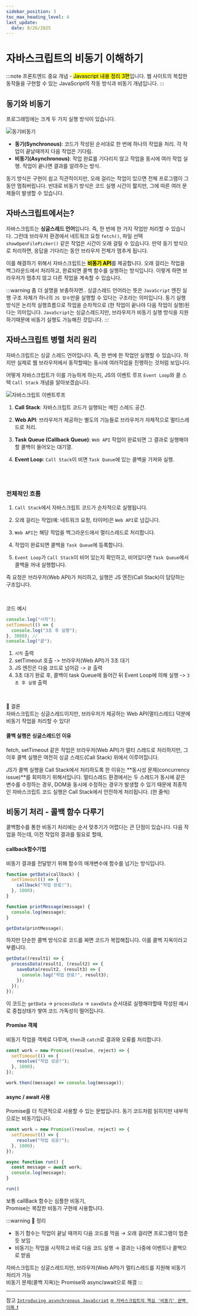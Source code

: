 ```yaml
---
sidebar_position: 3
toc_max_heading_level: 4
last_update:
  date: 8/26/2025
---
```


# 자바스크립트의 비동기 이해하기

:::note
프론트엔드 중요 개념 - <mark>Javascript 내용 정리 3편</mark>입니다.
웹 사이트의 복잡한 동작들을 구현할 수 있는 JavaScript의 작동 방식과 비동기 개념입니다.
:::

## 동기와 비동기

프로그래밍에는 크게 두 가지 실행 방식이 있습니다.


![동기비동기](./img/synasyn.png)


- **동기(Synchronous)**: 코드가 작성된 순서대로 한 번에 하나의 작업을 처리. 각 작업이 끝날때까지 다음 작업은 기다림.
- **비동기(Asynchronous)**: 작업 완료를 기다리지 않고 작업을 동시에 여러 작업 실행. 작업이 끝나면 결과를 알려주는 방식.

동기 방식은 구현이 쉽고 직관적이지만, 오래 걸리는 작업이 있으면 전체 프로그램이 그동안 멈춰버립니다. 반대로 비동기 방식은 코드 실행 시간이 짧지만, 그에 따른 여러 문제들이 발생할 수 있습니다.



## 자바스크립트에서는?

자바스크립트는 **싱글스레드 언어**입니다. 즉, 한 번에 한 가지 작업만 처리할 수 있습니다. 그런데 브라우저 환경에서 네트워크 요청 `fetch()`, 파일 선택 `showOpenFilePicker()` 같은 작업은 시간이 오래 걸릴 수 있습니다. 만약 동기 방식으로 처리하면, 응답을 기다리는 동안 브라우저 전체가 멈추게 됩니다.

이를 해결하기 위해서 자바스크립트는 <mark>**비동기 API**</mark>를 제공합니다. 오래 걸리는 작업을 백그라운드에서 처리하고, 완료되면 콜백 함수를 실행하는 방식입니다. 이렇게 하면 브라우저가 멈추지 않고 다른 작업을 계속할 수 있습니다.

:::warning
좀 더 설명을 보충하자면.. 싱글스레드 언어라는 뜻은 `JavaScript` 엔진 실행 구조 자체가 하나의 `JS 함수`만을 실행할 수 있다는 구조라는 의미입니다. 동기 실행 방식은 논리적 실행흐름으로 작업을 순차적으로 (한 작업이 끝나야 다음 작업이 실행)된다는 의미입니다. `JavaScript`는 싱글스레드지만, 브라우저가 비동기 실행 방식을 지원하기때문에 비동기 실행도 가능해진 것입니다.
:::



## 자바스크립트 병렬 처리 원리

자바스크립트는 싱글 스레드 언어입니다. 즉, 한 번에 한 작업만 실행할 수 있습니다. 하지만 실제로 웹 브라우저에서 동작할때는 동시에 여러작업을 진행하는 것처럼 보입니다.

어떻게 자바스크립트가 이를 가능하게 하는지, JS의 이벤트 루프 `Event Loop`와 콜 스택 `Call Stack` 개념을 알아보겠습니다.

![자바스크립트 이벤트루프](./img/eventloop.png)

1. **Call Stack**: 자바스크립트 코드가 실행되는 메인 스레드 공간.

2. **Web API**: 브라우저가 제공하는 별도의 기능들로 브라우저가 자체적으로 멀티스레드로 처리.

3. **Task Queue (Callback Queue)**: `Web API` 작업이 완료되면 그 결과로 실행해야 할 콜백이 들어오는 대기열.

4. **Event Loop**: `Call Stack`이 비면 `Task Queue`에 있는 콜백을 가져와 실행.

<br/>
<br/>

### 전체적인 흐름

1. `Call Stack`에서 자바스크립트 코드가 순차적으로 실행됩니다.

2. 오래 걸리는 작업(예: 네트워크 요청, 타이머)은 `Web API`로 넘깁니다.

3. `Web API`는 해당 작업을 백그라운드에서 멀티스레드로 처리합니다.

4. 작업이 완료되면 콜백을 `Task Queue`에 등록합니다.

5. `Event Loop`가 `Call Stack`이 비어 있는지 확인하고, 비어있다면 `Task Queue`에서 콜백을 꺼내 실행합니다.

즉 요청은 브라우저(Web API)가 처리하고, 실행은 JS 엔진(Call Stack)이 담당하는 구조입니다.

<br/>

코드 예시
```jsx
console.log("시작");
setTimeout(() => {
  console.log("3초 후 실행");
}, 3000); // 
console.log("끝");
```
1. `시작` 출력
2. setTimeout 호출 -> 브라우저(Web API)가 3초 대기
3. JS 엔진은 다음 코드로 넘어감 -> `끝` 출력
4. 3초 대기 완료 후, 콜백이 task Queue에 들어간 뒤 Event Loop에 의해 실행 -> `3초 후 실행` 출력

<br/>

📌 결론  
자바스크립트는 싱글스레드이지만, 브라우저가 제공하는 Web API(멀티스레드) 덕분에 비동기 작업을 처리할 수 있다!


#### 콜백 실행은 싱글스레드인 이유

fetch, setTimeout 같은 작업은 브라우저(Web API)가 멀티 스레드로 처리하지만, 그 이후 콜백 실행은 여전히 싱글 스레드(Call Stack) 위에서 이루어집니다.

JS가 콜백 실행을 Call Stack에서 처리하도록 한 이유는 **동시성 문제(concurrency issue)**를 회피하기 위해서입니다. 멀티스레드 환경에서는 두 스레드가 동시에 같은 변수를 수정하는 경우, DOM을 동시에 수정하는 경우가 발생할 수 있기 때문에 최종적인 자바스크립트 코드 실행은 Call Stack에서 안전하게 처리됩니다. (한 줄씩)




## 비동기 처리 - 콜백 함수 다루기

콜백함수를 통한 비동기 처리에는 순서 맞추기가 어렵다는 큰 단점이 있습니다. 다음 작업을 하는데, 이전 작업의 결과를 필요로 할때,

#### callback함수기법
비동기 결과를 전달받기 위해 함수의 매개변수에 함수를 넘기는 방식입니다.

```jsx
function getData(callback) {
  setTimeout(() => {
    callback("작업 완료!");
  }, 1000);
}

function printMessage(message) {
  console.log(message);
}

getData(printMessage);
```

하지만 단순한 콜백 방식으로 코드를 짜면 코드가 복잡해집니다. 이를 콜백 지옥이라고 부릅니다.

```jsx
getData((result1) => {
  processData(result1, (result2) => {
    saveData(result2, (result3) => {
      console.log("작업 완료!", result3);
    });
  });
});
```
이 코드는 `getData` -> `processData` -> `saveData` 순서대로 실행해야할때 작성된 예시로 중첩상태가 쌓여 코드 가독성이 떨어집니다.




#### Promise 객체
비동기 작업을 객체로 다루며, `then`과 `catch`로 결과와 오류를 처리합니다.
```jsx
const work = new Promise((resolve, reject) => {
  setTimeout(() => {
    resolve("작업 성공!");
  }, 1000);
});

work.then((message) => console.log(message));
```


#### async / await 사용
Promise를 더 직관적으로 사용할 수 있는 문법입니다. 동기 코드처럼 읽히지만 내부적으로는 비동기입니다.
```jsx
const work = new Promise((resolve, reject) => {
  setTimeout(() => {
    resolve("작업 성공!");
  }, 1000);
});

async function run() {
  const message = await work;
  console.log(message);
}

run()
```

보통 callBack 함수는 심플한 비동기,  
Promise는 복잡한 비동기 구현에 사용합니다.



:::warning
📌 정리

- 동기 함수는 작업이 끝날 때까지 다음 코드를 막음 → 오래 걸리면 프로그램이 멈춘 듯 보임  
- 비동기는 작업을 시작하고 바로 다음 코드 실행 → 결과는 나중에 이벤트나 콜백으로 받음  

자바스크립트는 싱글스레드지만, 브라우저(Web API)가 멀티스레드를 지원해 비동기 처리가 가능  
비동기 문제(콜백 지옥)는 Promise와 async/await으로 해결
:::

---

참고
[`Introducing asynchronous JavaScript`](https://developer.mozilla.org/ko/docs/Learn_web_development/Core/Scripting/A_first_splash) [`🌐 자바스크립트의 핵심 '비동기' 완벽 이해 ❗`](https://inpa.tistory.com/entry/%F0%9F%8C%90-js-async)